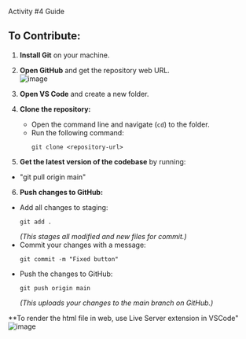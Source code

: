 Activity #4 Guide

## To Contribute:

1. **Install Git** on your machine.

2. **Open GitHub** and get the repository web URL.  
![image](https://github.com/user-attachments/assets/4efd0b5e-c931-4ce0-a318-ad3967172d48)

3. **Open VS Code** and create a new folder.

4. **Clone the repository:**
   - Open the command line and navigate (`cd`) to the folder.
   - Run the following command:
     ```
     git clone <repository-url>
     ```

5. **Get the latest version of the codebase** by running:
  - "git pull origin main" 

6. **Push changes to GitHub:**
- Add all changes to staging:
  ```
  git add .
  ```
  _(This stages all modified and new files for commit.)_
- Commit your changes with a message:
  ```
  git commit -m "Fixed button"
  ```
- Push the changes to GitHub:
  ```
  git push origin main
  ```
  _(This uploads your changes to the main branch on GitHub.)_

**To render the html file in web, use Live Server extension in VSCode"
![image](https://github.com/user-attachments/assets/85c22879-d8e8-4745-b23d-b5897621f5a1)
